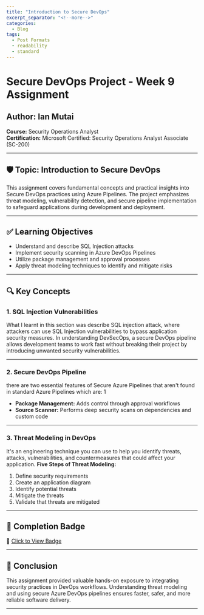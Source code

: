 ```yaml
---
title: "Introduction to Secure DevOps"
excerpt_separator: "<!--more-->"
categories:
  - Blog
tags:
  - Post Formats
  - readability
  - standard
---
```


# Secure DevOps Project - Week 9 Assignment

## Author: Ian Mutai   
**Course:** Security Operations Analyst   
**Certification:** Microsoft Certified: Security Operations Analyst Associate (SC-200)

---

## 🛡️ Topic: Introduction to Secure DevOps

This assignment covers fundamental concepts and practical insights into Secure DevOps practices using Azure Pipelines. The project emphasizes threat modeling, vulnerability detection, and secure pipeline implementation to safeguard applications during development and deployment.

---

## ✅ Learning Objectives

- Understand and describe SQL Injection attacks
- Implement security scanning in Azure DevOps Pipelines
- Utilize package management and approval processes
- Apply threat modeling techniques to identify and mitigate risks

---

## 🔍 Key Concepts

### 1. **SQL Injection Vulnerabilities**
What I learnt in this section was describe SQL injection attack, where attackers can use SQL Injection vulnerabilities to bypass application security measures. In understanding DevSecOps, a secure DevOps pipeline allows development teams to work fast without breaking their project by introducing unwanted security vulnerabilities.

---

### 2. **Secure DevOps Pipeline**
there are two essential features of Secure Azure Pipelines that aren't found in standard Azure Pipelines which are: 1
- **Package Management:** Adds control through approval workflows
- **Source Scanner:** Performs deep security scans on dependencies and custom code

---

### 3. **Threat Modeling in DevOps**
It's an engineering technique you can use to help you identify threats, attacks, vulnerabilities, and countermeasures that could affect your application.
**Five Steps of Threat Modeling:**
1. Define security requirements  
2. Create an application diagram  
3. Identify potential threats  
4. Mitigate the threats  
5. Validate that threats are mitigated  

---

## 🏅 Completion Badge

🔗 [Click to View Badge](https://learn.microsoft.com/api/achievements/share/en-us/ianM-1267/9YETA2ZU?sharingId=149F627F90730DC1)

---

## 🧾 Conclusion

This assignment provided valuable hands-on exposure to integrating security practices in DevOps workflows. Understanding threat modeling and using secure Azure DevOps pipelines ensures faster, safer, and more reliable software delivery.

---

